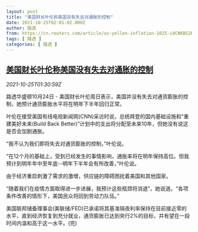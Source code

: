 ```yaml
---
layout: post
title: "美国财长叶伦称美国没有失去对通胀的控制"
date: 2021-10-25T02:01:02.000Z
author: 路透
from: https://cn.reuters.com/article/us-yellen-inflation-1025-idCNKBS2HF02E
tags: [ 路透 ]
categories: [ 路透 ]
---
```

<!--1635127262000-->
[美国财长叶伦称美国没有失去对通胀的控制](https://cn.reuters.com/article/us-yellen-inflation-1025-idCNKBS2HF02E)
------

<div>
<div><i>2021-10-25T01:30:59Z</i></div><p>路透华盛顿10月24日 - 美国财长叶伦周日表示，美国并没有失去对通货膨胀的控制，她预计通货膨胀水平将在明年下半年回归正常。</p><p>叶伦在接受美国有线电视新闻网(CNN)采访时说，总统拜登的国内基础设施和“重建美好未来(Build Back Better)”计划中的支出将分配至未来10年，但她没有说这是否会加剧通胀。</p><p>“我不认为我们即将失去对通货膨胀的控制，”叶伦说。</p><p>“在12个月的基础上，受到已经发生的事情影响，通胀率将在明年保持高位。但我预计到明年年中至年底--明年下半年会有所改善，”叶伦说。</p><p>由于经济重启刺激了需求的激增，供应链的障碍困扰着美国和其他国家。</p><p>“随着我们在疫情方面取得进一步进展，我预计这些瓶颈将消退”，她说道。“各项条件改善的情形下，美国民众将回到劳动力队伍。”</p><p>美国联邦储备理事会(美联储/FED)已承诺将其基准隔夜利率保持在目前接近零的水平，直到经济恢复到充分就业，通货膨胀已达到央行2%的目标，并有望在一段时间内温和高于这一水平。(完)</p>
</div>
